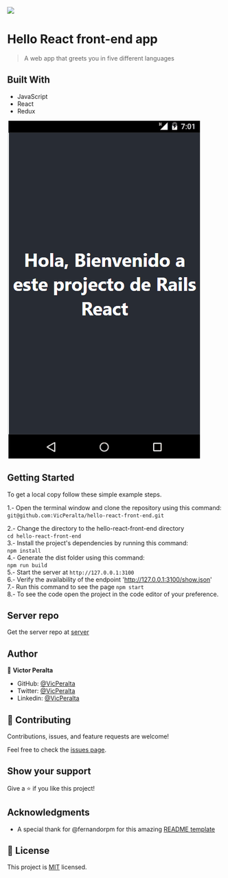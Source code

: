 ![](https://img.shields.io/badge/Microverse-blueviolet)

# Hello React front-end app
> A web app that greets you in five different languages

## Built With

- JavaScript
- React
- Redux


<img src="./front-end.gif" />

## Getting Started

To get a local copy follow these simple example steps.  

1.- Open the terminal window and clone the repository using this command:  
`git@github.com:VicPeralta/hello-react-front-end.git` 

2.- Change the directory to the hello-react-front-end directory  
`cd hello-react-front-end`  
3.- Install the project's dependencies by running this command:   
`npm install`  
4.- Generate the dist folder using this command:  
`npm run build`  
5.- Start the server at `http://127.0.0.1:3100`   
6.- Verify the availability of the endpoint 'http://127.0.0.1:3100/show.json'   
7.- Run this command to see the page `npm start`  
8.- To see the code open the project in the code editor of your preference.  

## Server repo
Get the server repo at [server]()

## Author

👤 **Victor Peralta**
- GitHub: [@VicPeralta](https://github.com/VicPeralta)
- Twitter: [@VicPeralta](https://twitter.com/VicPeralta)
- Linkedin: [@VicPeralta](https://www.linkedin.com/in/vicperalta/)

## 🤝 Contributing

Contributions, issues, and feature requests are welcome!

Feel free to check the [issues page](../../issues/).

## Show your support

Give a ⭐️ if you like this project!

## Acknowledgments
- A special thank for @fernandorpm for this amazing [README template](https://github.com/microverseinc/readme-template)

## 📝 License

This project is [MIT](./LICENSE.md) licensed.

